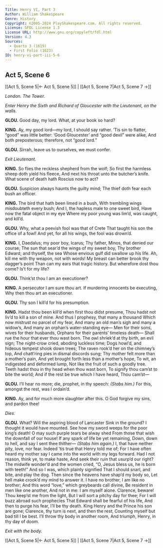 ```yaml
---
Title: Henry VI, Part 3
Author: William Shakespeare
Genre: History
Copyright: ©2005-2024 PlayShakespeare.com. All rights reserved.
License: GFDL License 1.3
License URL: http://www.gnu.org/copyleft/fdl.html
Version: 4.3
Sources:
  - Quarto 3 (1619)
  - First Folio (1623)
ID: henry-vi-part-iii-5-6
---
```


## Act 5, Scene 6
[[Act 5, Scene 5|← Act 5, Scene 5]] | [[Act 5, Scene 7|Act 5, Scene 7 →]]

*London. The Tower.*

*Enter Henry the Sixth and Richard of Gloucester with the Lieutenant, on the walls.*

**GLOU.**
Good day, my lord. What, at your book so hard?

**KING.**
Ay, my good lord—my lord, I should say rather.
’Tis sin to flatter, “good” was little better:
‘Good Gloucester’ and “good devil” were alike,
And both preposterous; therefore, not “good lord.”

**GLOU.**
Sirrah, leave us to ourselves, we must confer.

*Exit Lieutenant.*

**KING.**
So flies the reckless shepherd from the wolf;
So first the harmless sheep doth yield his fleece,
And next his throat unto the butcher’s knife.
What scene of death hath Roscius now to act?

**GLOU.**
Suspicion always haunts the guilty mind;
The thief doth fear each bush an officer.

**KING.**
The bird that hath been limed in a bush,
With trembling wings misdoubteth every bush;
And I, the hapless male to one sweet bird,
Have now the fatal object in my eye
Where my poor young was lim’d, was caught, and kill’d.

**GLOU.**
Why, what a peevish fool was that of Crete
That taught his son the office of a fowl!
And yet, for all his wings, the fool was drown’d.

**KING.**
I, Daedalus; my poor boy, Icarus;
Thy father, Minos, that denied our course;
The sun that sear’d the wings of my sweet boy,
Thy brother Edward; and thyself, the sea
Whose envious gulf did swallow up his life.
Ah, kill me with thy weapon, not with words!
My breast can better brook thy dagger’s point
Than can my ears that tragic history.
But wherefore dost thou come? Is’t for my life?

**GLOU.**
Think’st thou I am an executioner?

**KING.**
A persecutor I am sure thou art.
If murdering innocents be executing,
Why then thou art an executioner.

**GLOU.**
Thy son I kill’d for his presumption.

**KING.**
Hadst thou been kill’d when first thou didst presume,
Thou hadst not liv’d to kill a son of mine.
And thus I prophesy, that many a thousand
Which now mistrust no parcel of my fear,
And many an old man’s sigh and many a widow’s,
And many an orphan’s water-standing eye⁠—
Men for their sons, wives for their husbands,
Orphans for their parents’ timeless death⁠—
Shall rue the hour that ever thou wast born.
The owl shriek’d at thy birth, an evil sign;
The night-crow cried, aboding luckless time;
Dogs howl’d, and hideous tempest shook down trees;
The raven rook’d her on the chimney’s top,
And chatt’ring pies in dismal discords sung;
Thy mother felt more than a mother’s pain,
And yet brought forth less than a mother’s hope,
To wit, an indigested and deformed lump,
Not like the fruit of such a goodly tree.
Teeth hadst thou in thy head when thou wast born,
To signify thou cam’st to bite the world;
And if the rest be true which I have heard,
Thou cam’st⁠—

**GLOU.**
I’ll hear no more; die, prophet, in thy speech:
*(Stabs him.)*
For this, amongst the rest, was I ordain’d.

**KING.**
Ay, and for much more slaughter after this.
O God forgive my sins, and pardon thee!

*Dies.*

**GLOU.**
What? Will the aspiring blood of Lancaster
Sink in the ground? I thought it would have mounted.
See how my sword weeps for the poor king’s death!
O may such purple tears be alway shed
From those that wish the downfall of our house!
If any spark of life be yet remaining,
Down, down to hell, and say I sent thee thither⁠—
*(Stabs him again.)*
I, that have neither pity, love, nor fear.
Indeed ’tis true that Henry told me of;
For I have often heard my mother say
I came into the world with my legs forward.
Had I not reason, think ye, to make haste,
And seek their ruin that usurp’d our right?
The midwife wonder’d and the women cried,
“O, Jesus bless us, he is born with teeth!”
And so I was, which plainly signified
That I should snarl, and bite, and play the dog.
Then since the heavens have shap’d my body so,
Let hell make crook’d my mind to answer it.
I have no brother, I am like no brother;
And this word “love,” which greybeards call divine,
Be resident in men like one another,
And not in me: I am myself alone.
Clarence, beware! Thou keep’st me from the light,
But I will sort a pitchy day for thee;
For I will buzz abroad such prophecies
That Edward shall be fearful of his life,
And then to purge his fear, I’ll be thy death.
King Henry and the Prince his son are gone;
Clarence, thy turn is next, and then the rest,
Counting myself but bad till I be best.
I’ll throw thy body in another room,
And triumph, Henry, in thy day of doom.

*Exit with the body.*

[[Act 5, Scene 5|← Act 5, Scene 5]] | [[Act 5, Scene 7|Act 5, Scene 7 →]]